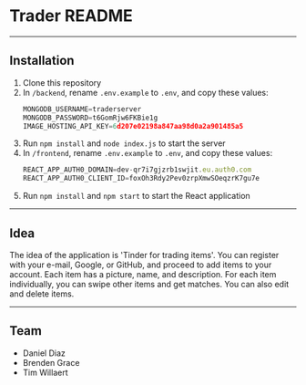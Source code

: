 # Trader README

---

## Installation

1. Clone this repository
2. In `/backend`, rename `.env.example` to `.env`, and copy these values:
   ```js
   MONGODB_USERNAME=traderserver
   MONGODB_PASSWORD=t6GomRjw6FKBie1g
   IMAGE_HOSTING_API_KEY=6d207e02198a847aa98d0a2a901485a5
   ```
3. Run `npm install` and `node index.js` to start the server
4. In `/frontend`, rename `.env.example` to `.env`, and copy these values:
   ```js
   REACT_APP_AUTH0_DOMAIN=dev-qr7i7gjzrb1swjit.eu.auth0.com
   REACT_APP_AUTH0_CLIENT_ID=foxOh3Rdy2Pev0zrpXmwSOeqzrK7gu7e
   ```
5. Run `npm install` and `npm start` to start the React application

---

## Idea

The idea of the application is 'Tinder for trading items'.
You can register with your e-mail, Google, or GitHub, and proceed to add items to your account.
Each item has a picture, name, and description. For each item individually, you can swipe other items and get matches. You can also edit and delete items.

---

## Team

- Daniel Diaz
- Brenden Grace
- Tim Willaert
